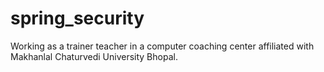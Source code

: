 # spring_security
Working as a trainer teacher in a computer coaching center affiliated with Makhanlal Chaturvedi University Bhopal.
